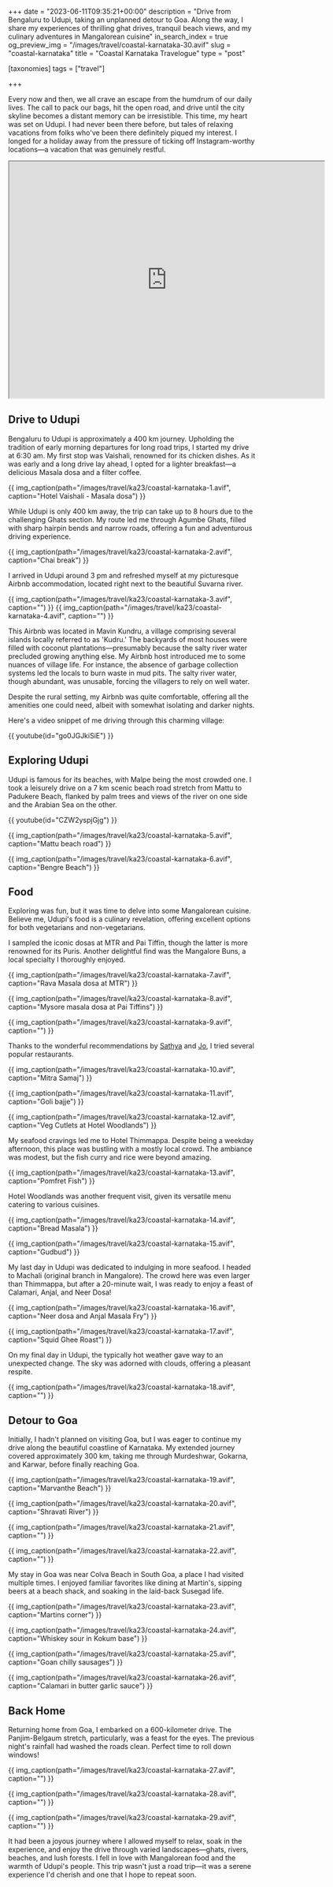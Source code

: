 +++
date = "2023-06-11T09:35:21+00:00"
description = "Drive from Bengaluru to Udupi, taking an unplanned detour to Goa. Along the way, I share my experiences of thrilling ghat drives, tranquil beach views, and my culinary adventures in Mangalorean cuisine"
in_search_index = true
og_preview_img = "/images/travel/coastal-karnataka-30.avif"
slug = "coastal-karnataka"
title = "Coastal Karnataka Travelogue"
type = "post"

[taxonomies]
  tags = ["travel"]

+++

Every now and then, we all crave an escape from the humdrum of our daily lives. The call to pack our bags, hit the open road, and drive until the city skyline becomes a distant memory can be irresistible. This time, my heart was set on Udupi. I had never been there before, but tales of relaxing vacations from folks who've been there definitely piqued my interest. I longed for a holiday away from the pressure of ticking off Instagram-worthy locations—a vacation that was genuinely restful.

<iframe src="https://www.google.com/maps/d/embed?mid=1O5OCS2JhyS1ioyAfBwGLl5rA0OAj0wA&ehbc=2E312F" width="640" height="480"></iframe>

## Drive to Udupi

Bengaluru to Udupi is approximately a 400 km journey. Upholding the tradition of early morning departures for long road trips, I started my drive at 6:30 am. My first stop was Vaishali, renowned for its chicken dishes. As it was early and a long drive lay ahead, I opted for a lighter breakfast—a delicious Masala dosa and a filter coffee.

{{ img_caption(path="/images/travel/ka23/coastal-karnataka-1.avif", caption="Hotel Vaishali - Masala dosa") }}

While Udupi is only 400 km away, the trip can take up to 8 hours due to the challenging Ghats section. My route led me through Agumbe Ghats, filled with sharp hairpin bends and narrow roads, offering a fun and adventurous driving experience.

{{ img_caption(path="/images/travel/ka23/coastal-karnataka-2.avif", caption="Chai break") }}

I arrived in Udupi around 3 pm and refreshed myself at my picturesque Airbnb accommodation, located right next to the beautiful Suvarna river.

{{ img_caption(path="/images/travel/ka23/coastal-karnataka-3.avif", caption="") }}
{{ img_caption(path="/images/travel/ka23/coastal-karnataka-4.avif", caption="") }}

This Airbnb was located in Mavin Kundru, a village comprising several islands locally referred to as 'Kudru.' The backyards of most houses were filled with coconut plantations—presumably because the salty river water precluded growing anything else. My Airbnb host introduced me to some nuances of village life. For instance, the absence of garbage collection systems led the locals to burn waste in mud pits. The salty river water, though abundant, was unusable, forcing the villagers to rely on well water.

Despite the rural setting, my Airbnb was quite comfortable, offering all the amenities one could need, albeit with somewhat isolating and darker nights.

Here's a video snippet of me driving through this charming village:

{{ youtube(id="go0JGJkiSiE") }}

## Exploring Udupi

Udupi is famous for its beaches, with Malpe being the most crowded one. I took a leisurely drive on a 7 km scenic beach road stretch from Mattu to Padukere Beach, flanked by palm trees and views of the river on one side and the Arabian Sea on the other.

{{ youtube(id="CZW2yspjGjg") }}

{{ img_caption(path="/images/travel/ka23/coastal-karnataka-5.avif", caption="Mattu beach road") }}

{{ img_caption(path="/images/travel/ka23/coastal-karnataka-6.avif", caption="Bengre Beach") }}

## Food

Exploring was fun, but it was time to delve into some Mangalorean cuisine. Believe me, Udupi's food is a culinary revelation, offering excellent options for both vegetarians and non-vegetarians.

I sampled the iconic dosas at MTR and Pai Tiffin, though the latter is more renowned for its Puris. Another delightful find was the Mangalore Buns, a local specialty I thoroughly enjoyed.

{{ img_caption(path="/images/travel/ka23/coastal-karnataka-7.avif", caption="Rava Masala dosa at MTR") }}

{{ img_caption(path="/images/travel/ka23/coastal-karnataka-8.avif", caption="Mysore masala dosa at Pai Tiffins") }}

{{ img_caption(path="/images/travel/ka23/coastal-karnataka-9.avif", caption="") }}

Thanks to the wonderful recommendations by [Sathya](https://twitter.com/SathyaBhat) and [Jo](https://twitter.com/joshenoy), I tried several popular restaurants.

{{ img_caption(path="/images/travel/ka23/coastal-karnataka-10.avif", caption="Mitra Samaj") }}

{{ img_caption(path="/images/travel/ka23/coastal-karnataka-11.avif", caption="Goli bajje") }}

{{ img_caption(path="/images/travel/ka23/coastal-karnataka-12.avif", caption="Veg Cutlets at Hotel Woodlands") }}

My seafood cravings led me to Hotel Thimmappa. Despite being a weekday afternoon, this place was bustling with a mostly local crowd. The ambiance was modest, but the fish curry and rice were beyond amazing.

{{ img_caption(path="/images/travel/ka23/coastal-karnataka-13.avif", caption="Pomfret Fish") }}

Hotel Woodlands was another frequent visit, given its versatile menu catering to various cuisines.

{{ img_caption(path="/images/travel/ka23/coastal-karnataka-14.avif", caption="Bread Masala") }}

{{ img_caption(path="/images/travel/ka23/coastal-karnataka-15.avif", caption="Gudbud") }}

My last day in Udupi was dedicated to indulging in more seafood. I headed to Machali (original branch in Mangalore). The crowd here was even larger than Thimmappa, but after a 20-minute wait, I was ready to enjoy a feast of Calamari, Anjal, and Neer Dosa!

{{ img_caption(path="/images/travel/ka23/coastal-karnataka-16.avif", caption="Neer dosa and Anjal Masala Fry") }}

{{ img_caption(path="/images/travel/ka23/coastal-karnataka-17.avif", caption="Squid Ghee Roast") }}

On my final day in Udupi, the typically hot weather gave way to an unexpected change. The sky was adorned with clouds, offering a pleasant respite.

{{ img_caption(path="/images/travel/ka23/coastal-karnataka-18.avif", caption="") }}

## Detour to Goa

Initially, I hadn't planned on visiting Goa, but I was eager to continue my drive along the beautiful coastline of Karnataka. My extended journey covered approximately 300 km, taking me through Murdeshwar, Gokarna, and Karwar, before finally reaching Goa.

{{ img_caption(path="/images/travel/ka23/coastal-karnataka-19.avif", caption="Marvanthe Beach") }}

{{ img_caption(path="/images/travel/ka23/coastal-karnataka-20.avif", caption="Shravati River") }}

{{ img_caption(path="/images/travel/ka23/coastal-karnataka-21.avif", caption="") }}

{{ img_caption(path="/images/travel/ka23/coastal-karnataka-22.avif", caption="") }}

My stay in Goa was near Colva Beach in South Goa, a place I had visited multiple times. I enjoyed familiar favorites like dining at Martin's, sipping beers at a beach shack, and soaking in the laid-back Susegad life.

{{ img_caption(path="/images/travel/ka23/coastal-karnataka-23.avif", caption="Martins corner") }}

{{ img_caption(path="/images/travel/ka23/coastal-karnataka-24.avif", caption="Whiskey sour in Kokum base") }}

{{ img_caption(path="/images/travel/ka23/coastal-karnataka-25.avif", caption="Goan chilly sausages") }}

{{ img_caption(path="/images/travel/ka23/coastal-karnataka-26.avif", caption="Calamari in butter garlic sauce") }}

## Back Home

Returning home from Goa, I embarked on a 600-kilometer drive. The Panjim-Belgaum stretch, particularly, was a feast for the eyes. The previous night's rainfall had washed the roads clean. Perfect time to roll down windows!

{{ img_caption(path="/images/travel/ka23/coastal-karnataka-27.avif", caption="") }}

{{ img_caption(path="/images/travel/ka23/coastal-karnataka-28.avif", caption="") }}

{{ img_caption(path="/images/travel/ka23/coastal-karnataka-29.avif", caption="") }}

It had been a joyous journey where I allowed myself to relax, soak in the experience, and enjoy the drive through varied landscapes—ghats, rivers, beaches, and lush forests. I fell in love with Mangalorean food and the warmth of Udupi's people. This trip wasn't just a road trip—it was a serene experience I'd cherish and one that I hope to repeat soon.
